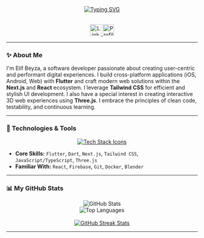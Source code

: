 <div align="center">

 
[![Typing SVG](https://readme-typing-svg.demolab.com?font=Montserrat&weight=600&size=22&duration=3500&pause=1000&color=1ABC9C;2ECC71;3498DB&center=true&vCenter=true&width=600&lines=Hello%2C+I'm+Elif+Beyza+Belhan;Flutter+Developer;Crafting+Modern+Web+%26+Mobile+Experiences;Exploring+the+3D+World+with+Three.js)](https://git.io/typing-svg)

  <br/>

  <a href="https://www.linkedin.com/in/elif-beyza-belhan-638b891b7">
    <img src="https://img.shields.io/badge/LinkedIn-0077B5?style=for-the-badge&logo=linkedin&logoColor=white" alt="LinkedIn" height="30"/>
  </a>
  <img src="https://komarev.com/ghpvc/?username=Ms-elliebb&style=for-the-badge&color=brightgreen" alt="Profile Views" height="30"/>

</div>

---

### ✨ About Me

I'm Elif Beyza, a software developer passionate about creating user-centric and performant digital experiences. I build cross-platform applications (iOS, Android, Web) with **Flutter** and craft modern web solutions within the **Next.js** and **React** ecosystem. I leverage **Tailwind CSS** for efficient and stylish UI development. I also have a special interest in creating interactive 3D web experiences using **Three.js**. I embrace the principles of clean code, testability, and continuous learning.

---

### 🚀 Technologies & Tools

<p align="center">
  <a href="https://skillicons.dev">
    <!-- Node.js icon removed -->
    <img src="https://skillicons.dev/icons?i=flutter,dart,nextjs,tailwind,js,ts,threejs,firebase,git,docker,blender&perline=6&theme=dark" alt="Tech Stack Icons"/>
  </a>
</p>

*   **Core Skills:** `Flutter`, `Dart`, `Next.js`, `Tailwind CSS`, `JavaScript/TypeScript`, `Three.js`
*   **Familiar With:** `React`, `Firebase`, `Git`, `Docker`, `Blender`
    <!-- Node.js removed from list -->

---

### 📊 My GitHub Stats

<p align="center">
  <picture>
    <source media="(prefers-color-scheme: dark)" srcset="https://github-readme-stats.vercel.app/api?username=Ms-elliebb&show_icons=true&theme=tokyonight&rank_icon=github&hide_border=true&include_all_commits=true&count_private=true">
    <source media="(prefers-color-scheme: light)" srcset="https://github-readme-stats.vercel.app/api?username=Ms-elliebb&show_icons=true&theme=default&rank_icon=github&hide_border=true&include_all_commits=true&count_private=true">
    <img align="center" src="https://github-readme-stats.vercel.app/api?username=Ms-elliebb&show_icons=true&theme=tokyonight&rank_icon=github&hide_border=true&include_all_commits=true&count_private=true" alt="GitHub Stats" />
  </picture>
  <br/>
  <picture>
    <source media="(prefers-color-scheme: dark)" srcset="https://github-readme-stats.vercel.app/api/top-langs/?username=Ms-elliebb&theme=tokyonight&layout=compact&hide_border=true&langs_count=8">
    <source media="(prefers-color-scheme: light)" srcset="https://github-readme-stats.vercel.app/api/top-langs/?username=Ms-elliebb&theme=default&layout=compact&hide_border=true&langs_count=8">
    <img align="center" src="https://github-readme-stats.vercel.app/api/top-langs/?username=Ms-elliebb&theme=tokyonight&layout=compact&hide_border=true&langs_count=8" alt="Top Languages"/>
  </picture>
  <br/><br/>
  <a href="https://git.io/streak-stats">
    <img src="https://github-readme-streak-stats.herokuapp.com?user=Ms-elliebb&theme=github-dark-blue&hide_border=true" alt="GitHub Streak Stats" />
  </a>
</p>

---


